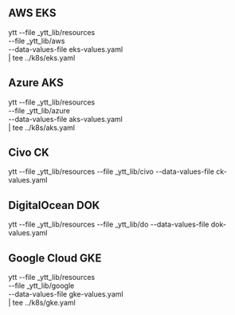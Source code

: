 ## AWS EKS

ytt --file _ytt_lib/resources \
    --file _ytt_lib/aws \
    --data-values-file eks-values.yaml \
    | tee ../k8s/eks.yaml

## Azure AKS

ytt --file _ytt_lib/resources \
    --file _ytt_lib/azure \
    --data-values-file aks-values.yaml \
    | tee ../k8s/aks.yaml

## Civo CK

ytt --file _ytt_lib/resources --file _ytt_lib/civo --data-values-file ck-values.yaml

## DigitalOcean DOK

ytt --file _ytt_lib/resources --file _ytt_lib/do --data-values-file dok-values.yaml

## Google Cloud GKE

ytt --file _ytt_lib/resources \
    --file _ytt_lib/google \
    --data-values-file gke-values.yaml \
    | tee ../k8s/gke.yaml
